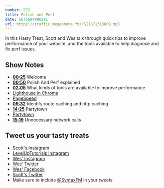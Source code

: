 ```yaml
---
number: 572
title: Polish and Perf
date: 1675684800291
url: https://traffic.megaphone.fm/FSI1671313609.mp3
---
```


In this Hasty Treat, Scott and Wes talk through quick tips to improve performance of your website, and the tools available to help diagnose and fix perf issues.

## Show Notes

* **[00:25](#t=00:25)** Welcome
* **[00:50](#t=00:50)** Polish And Perf explained
* **[02:05](#t=02:05)** What kinds of tools are available to improve performance
* [Lighthouse in Chrome](https://developer.chrome.com/docs/lighthouse/overview/)
* [PageSpeed](https://pagespeed.web.dev)
* **[09:32](#t=09:32)** Identify route caching and http caching
* **[14:25](#t=14:25)** Partytown
* [Partytown](https://partytown.builder.io)
* **[15:19](#t=15:19)** Unnecessary network calls

## Tweet us your tasty treats

* [Scott's Instagram](https://www.instagram.com/stolinski/)
* [LevelUpTutorials Instagram](https://www.instagram.com/LevelUpTutorials/)
* [Wes' Instagram](https://www.instagram.com/wesbos/)
* [Wes' Twitter](https://twitter.com/wesbos)
* [Wes' Facebook](https://www.facebook.com/wesbos.developer)
* [Scott's Twitter](https://twitter.com/stolinski)
* Make sure to include [@SyntaxFM](https://twitter.com/SyntaxFM) in your tweets
